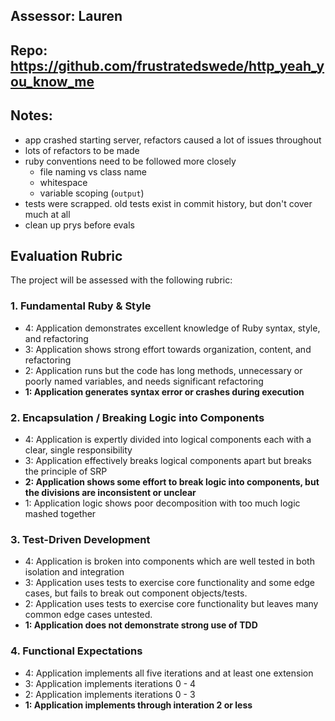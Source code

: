 ## Assessor: Lauren

## Repo: https://github.com/frustratedswede/http_yeah_you_know_me

## Notes:

*  app crashed starting server, refactors caused a lot of issues throughout
*  lots of refactors to be made
*  ruby conventions need to be followed more closely
    * file naming vs class name
    * whitespace
    * variable scoping (`output`)
* tests were scrapped. old tests exist in commit history, but don't cover much at all
* clean up prys before evals

## Evaluation Rubric

The project will be assessed with the following rubric:

### 1. Fundamental Ruby & Style

*   4: Application demonstrates excellent knowledge of Ruby syntax, style, and refactoring
*   3: Application shows strong effort towards organization, content, and refactoring
*   2: Application runs but the code has long methods, unnecessary or poorly named variables, and needs significant refactoring
*   **1: Application generates syntax error or crashes during execution**

### 2. Encapsulation / Breaking Logic into Components

*   4: Application is expertly divided into logical components each with a clear, single responsibility
*   3: Application effectively breaks logical components apart but breaks the principle of SRP
*   **2: Application shows some effort to break logic into components, but the divisions are inconsistent or unclear**
*   1: Application logic shows poor decomposition with too much logic mashed together

### 3. Test-Driven Development

*   4: Application is broken into components which are well tested in both isolation and integration
*   3: Application uses tests to exercise core functionality and some edge cases, but fails to break out component objects/tests.
*   2: Application uses tests to exercise core functionality but leaves many common edge cases untested.
*   **1: Application does not demonstrate strong use of TDD**

### 4. Functional Expectations

*   4: Application implements all five iterations and at least one extension
*   3: Application implements iterations 0 - 4
*   2: Application implements iterations 0 - 3
*   **1: Application implements through interation 2 or less**
